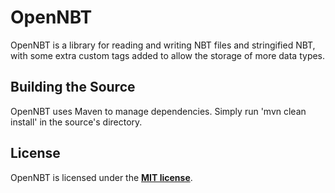 # OpenNBT
OpenNBT is a library for reading and writing NBT files and stringified NBT, with some extra custom tags added to allow the storage of more data types.

## Building the Source
OpenNBT uses Maven to manage dependencies. Simply run 'mvn clean install' in the source's directory.

## License
OpenNBT is licensed under the **[MIT license](http://www.opensource.org/licenses/mit-license.html)**.
